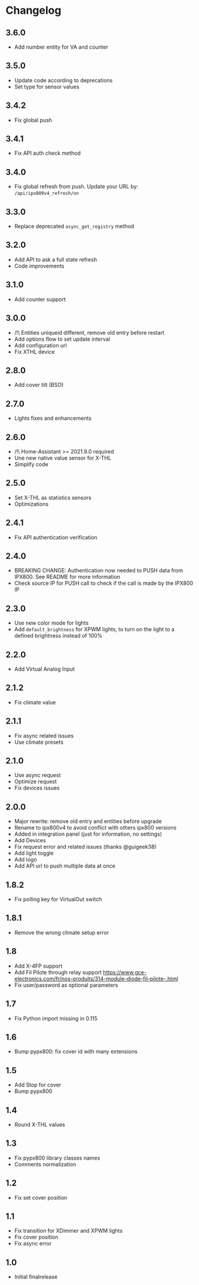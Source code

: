 # Changelog

## 3.6.0

- Add number entity for VA and counter

## 3.5.0

- Update code according to deprecations
- Set type for sensor values

## 3.4.2

- Fix global push

## 3.4.1

- Fix API auth check method

## 3.4.0

- Fix global refresh from push. Update your URL by: `/api/ipx800v4_refresh/on`

## 3.3.0

- Replace deprecated `async_get_registry` method

## 3.2.0

- Add API to ask a full state refresh
- Code improvements

## 3.1.0

- Add counter support

## 3.0.0

- /!\ Entities uniqueid different, remove old entry before restart
- Add options flow to set update interval
- Add configuration url
- Fix XTHL device

## 2.8.0

- Add cover tilt (BSO)

## 2.7.0

- Lights fixes and enhancements

## 2.6.0

- /!\ Home-Assistant >= 2021.9.0 required
- Une new native value sensor for X-THL
- Simplify code

## 2.5.0

- Set X-THL as statistics sensors
- Optimizations

## 2.4.1

- Fix API authentication verification

## 2.4.0

- BREAKING CHANGE: Authentication now needed to PUSH data from IPX800. See README for more information
- Check source IP for PUSH call to check if the call is made by the IPX800 IP

## 2.3.0

- Use new color mode for lights
- Add `default_brightness` for XPWM lights, to turn on the light to a defined brightness instead of 100%

## 2.2.0

- Add Virtual Analog Input

## 2.1.2

- Fix climate value

## 2.1.1

- Fix async related issues
- Use climate presets

## 2.1.0

- Use async request
- Optimize request
- Fix devices issues

## 2.0.0

- Major rewrite: remove old entry and entities before upgrade
- Rename to ipx800v4 to avoid conflict with others ipx800 versions
- Added in integration panel (just for information, no settings)
- Add Devices
- Fix request error and related issues (thanks @guigeek38)
- Add light toggle
- Add logo
- Add API url to push multiple data at once

## 1.8.2

- Fix polling key for VirtualOut switch

## 1.8.1

- Remove the wrong climate setup error

## 1.8

- Add X-4FP support
- Add Fil Pilote through relay support https://www.gce-electronics.com/fr/nos-produits/314-module-diode-fil-pilote-.html
- Fix user/password as optional parameters

## 1.7

- Fix Python import missing in 0.115

## 1.6

- Bump pypx800: fix cover id with many extensions

## 1.5

- Add Stop for cover
- Bump pypx800

## 1.4

- Round X-THL values

## 1.3

- Fix pypx800 library classes names
- Comments normalization

## 1.2

- Fix set cover position

## 1.1

- Fix transition for XDimmer and XPWM lights
- Fix cover position
- Fix async error

## 1.0

- Initial finalrelease

